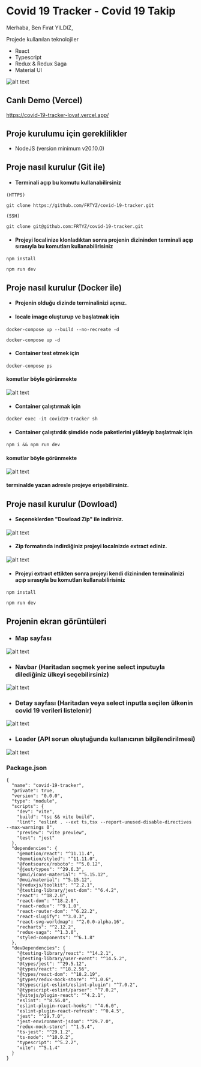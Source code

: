 # Covid 19 Tracker - Covid 19 Takip

Merhaba,
Ben Fırat YILDIZ,

Projede kullanılan teknolojiler
* React
* Typescript
* Redux & Redux Saga
* Material UI

![alt text](https://github.com/FRTYZ/covid-19-tracker/blob/main/public/home.png?raw=true)

## Canlı Demo (Vercel)

https://covid-19-tracker-lovat.vercel.app/

## Proje kurulumu için gereklilikler
* NodeJS (version minimum v20.10.0)

## Proje nasıl kurulur (Git ile)

* #### Terminali açıp bu komutu kullanabilirsiniz

```
(HTTPS)

git clone https://github.com/FRTYZ/covid-19-tracker.git

(SSH)

git clone git@github.com:FRTYZ/covid-19-tracker.git
```

* #### Projeyi localinize klonladıktan sonra projenin dizininden terminali açıp sırasıyla bu komutları kullanabilirisiniz

```
npm install
```
```
npm run dev
```
## Proje nasıl kurulur (Docker ile)
* #### Projenin olduğu dizinde terminalinizi açınız.
* #### locale image oluşturup ve başlatmak için
```
docker-compose up --build --no-recreate -d
```
```
docker-compose up -d
```

* #### Container test etmek için
```
docker-compose ps
```

#### komutlar böyle görünmekte
![alt text](https://github.com/FRTYZ/covid-19-tracker/blob/main/public/1-docker-compose.png?raw=true)

* #### Container çalıştırmak için

```
docker exec -it covid19-tracker sh
```
* #### Container çalıştırdık şimdide node paketlerini yükleyip başlatmak için

```
npm i && npm run dev
```

#### komutlar böyle görünmekte
![alt text](https://github.com/FRTYZ/covid-19-tracker/blob/main/public/2-docker-start.png?raw=true)

#### terminalde yazan adresle projeye erişebilirsiniz.


## Proje nasıl kurulur (Dowload)

* #### Seçeneklerden "Dowload Zip" ile indiriniz.

![alt text](https://github.com/FRTYZ/covid-19-tracker/blob/main/public/download.png?raw=true)

* #### Zip formatında indirdiğiniz projeyi localnizde extract ediniz.

![alt text](https://github.com/FRTYZ/covid-19-tracker/blob/main/public/extract-zip.png?raw=true)

* #### Projeyi extract ettikten sonra projeyi kendi dizininden terminalinizi açıp sırasıyla bu komutları kullanabilirisiniz

```
npm install
```
```
npm run dev
```

## Projenin ekran görüntüleri

* ### Map sayfası

![alt text](https://github.com/FRTYZ/covid-19-tracker/blob/main/public/home.png?raw=true)

* ### Navbar (Haritadan seçmek yerine select inputuyla dilediğiniz ülkeyi seçebilirsiniz)

![alt text](https://github.com/FRTYZ/covid-19-tracker/blob/main/public/select.png?raw=true)

* ### Detay sayfası (Haritadan veya select inputla seçilen ülkenin covid 19 verileri listelenir)

![alt text](https://github.com/FRTYZ/covid-19-tracker/blob/main/public/detail.png?raw=true)

* ### Loader (API sorun oluştuğunda kullanıcının bilgilendirilmesi)
![alt text](https://github.com/FRTYZ/covid-19-tracker/blob/main/public/loader.png?raw=true)


### Package.json
```
{
  "name": "covid-19-tracker",
  "private": true,
  "version": "0.0.0",
  "type": "module",
  "scripts": {
    "dev": "vite",
    "build": "tsc && vite build",
    "lint": "eslint . --ext ts,tsx --report-unused-disable-directives --max-warnings 0",
    "preview": "vite preview",
    "test": "jest"
  },
  "dependencies": {
    "@emotion/react": "^11.11.4",
    "@emotion/styled": "^11.11.0",
    "@fontsource/roboto": "^5.0.12",
    "@jest/types": "^29.6.3",
    "@mui/icons-material": "^5.15.12",
    "@mui/material": "^5.15.12",
    "@reduxjs/toolkit": "^2.2.1",
    "@testing-library/jest-dom": "^6.4.2",
    "react": "^18.2.0",
    "react-dom": "^18.2.0",
    "react-redux": "^9.1.0",
    "react-router-dom": "^6.22.2",
    "react-slugify": "^3.0.3",
    "react-svg-worldmap": "^2.0.0-alpha.16",
    "recharts": "^2.12.2",
    "redux-saga": "^1.3.0",
    "styled-components": "^6.1.8"
  },
  "devDependencies": {
    "@testing-library/react": "^14.2.1",
    "@testing-library/user-event": "^14.5.2",
    "@types/jest": "^29.5.12",
    "@types/react": "^18.2.56",
    "@types/react-dom": "^18.2.19",
    "@types/redux-mock-store": "^1.0.6",
    "@typescript-eslint/eslint-plugin": "^7.0.2",
    "@typescript-eslint/parser": "^7.0.2",
    "@vitejs/plugin-react": "^4.2.1",
    "eslint": "^8.56.0",
    "eslint-plugin-react-hooks": "^4.6.0",
    "eslint-plugin-react-refresh": "^0.4.5",
    "jest": "^29.7.0",
    "jest-environment-jsdom": "^29.7.0",
    "redux-mock-store": "^1.5.4",
    "ts-jest": "^29.1.2",
    "ts-node": "^10.9.2",
    "typescript": "^5.2.2",
    "vite": "^5.1.4"
  }
}
```
